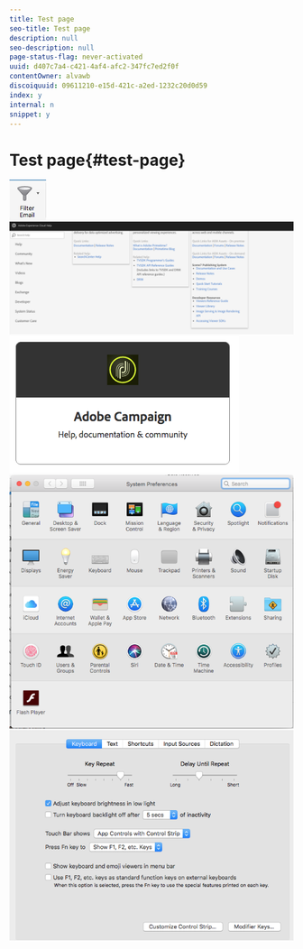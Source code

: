 ```yaml
---
title: Test page
seo-title: Test page
description: null
seo-description: null
page-status-flag: never-activated
uuid: d407c7a4-c421-4af4-afc2-347fc7ed2f0f
contentOwner: alvawb
discoiquuid: 09611210-e15d-421c-a2ed-1232c20d0d59
index: y
internal: n
snippet: y
---
```


# Test page{#test-page}

 ![](assets/screen_shot_2018-03-21at084300.png) ![](assets/screen_shot_2018-03-21at084428.png) ![](assets/screen_shot_2018-03-21at084727.png) ![](assets/screen_shot_2018-03-21at084508.png) ![](assets/screen_shot_2018-03-21at084830.png)

